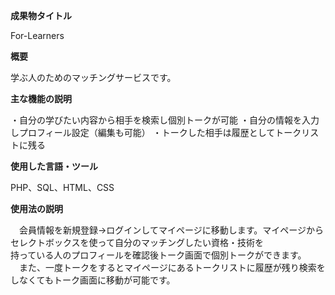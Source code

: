 **成果物タイトル**

For-Learners


**概要**

学ぶ人のためのマッチングサービスです。


**主な機能の説明**

・自分の学びたい内容から相手を検索し個別トークが可能
・自分の情報を入力しプロフィール設定（編集も可能）
・トークした相手は履歴としてトークリストに残る


**使用した言語・ツール**

PHP、SQL、HTML、CSS


**使用法の説明**

　会員情報を新規登録→ログインしてマイページに移動します。マイページからセレクトボックスを使って自分のマッチングしたい資格・技術を<br>
 持っている人のプロフィールを確認後トーク画面で個別トークができます。<br>
 　また、一度トークをするとマイページにあるトークリストに履歴が残り検索をしなくてもトーク画面に移動が可能です。
  
